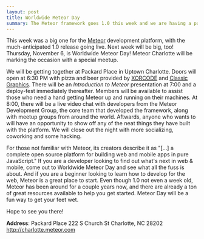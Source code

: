 ```yaml
---
layout: post
title: Worldwide Meteor Day
summary: The Meteor framework goes 1.0 this week and we are having a party!
---
```


This week was a big one for the [Meteor](http://meteor.com) development platform, with the much-anticipated 1.0 release
going live. Next week will be big, too! Thursday, November 6, is Worldwide Meteor Day! Meteor Charlotte will be marking
the occasion with a special meetup.

We will be getting together at Packard Place in Uptown Charlotte. Doors will open at 6:30 PM with pizza and beer
provided by [XORCODE](http://xorcode.com) and [Classic Graphics](http://knowclassic.com). There will be an
*Introduction to Meteor* presentation at 7:00 and a deploy-fest immediately thereafter. Members will be available to
assist those who need a hand getting Meteor up and running on their machines. At 8:00, there will be a live video chat
with developers from the Meteor Development Group, the core team that developed the framework, along with meetup groups
from around the world. Aftwards, anyone who wants to will have an opportunity to show off any of the neat things they
have built with the platform. We will close out the night with more socializing, coworking and some hacking.

For those not familiar with Meteor, its creators describe it as "[…] a complete open source platform for building web
and mobile apps in pure JavaScript." If you are a developer looking to find out what's next in web & mobile, come out
to Worldwide Meteor Day and see what all the fuss is about. And if you are a beginner looking to learn how to develop
for the web, Meteor is a great place to start. Even though 1.0 not even a week old, Meteor has been around for a couple
years now, and there are already a ton of great resources available to help you get started. Meteor Day will be a fun
way to get your feet wet.

Hope to see you there!

**Address**:
Packard Place
222 S Church St
Charlotte, NC 28202
http://charlotte.meteor.com